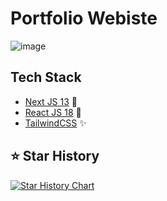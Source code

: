 # Portfolio Webiste

![image](https://raw.githubusercontent.com/pranjalshikhar/portfolio-v3/main/public/readme_bg.png)

## Tech Stack
- [Next JS 13](https://nextjs.org/) 💫
- [React JS 18](https://react.dev/) 🍻
- [TailwindCSS](https://tailwindcss.com/) ✨

## ⭐ Star History
[![Star History Chart](https://api.star-history.com/svg?repos=pranjalshikhar/portfolio-v3&type=Date)](https://github.com/pranjalshikhar/portfolio-v3/)
